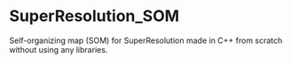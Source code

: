 # SuperResolution_SOM
Self-organizing map (SOM) for SuperResolution made in C++ from scratch without using any libraries.

